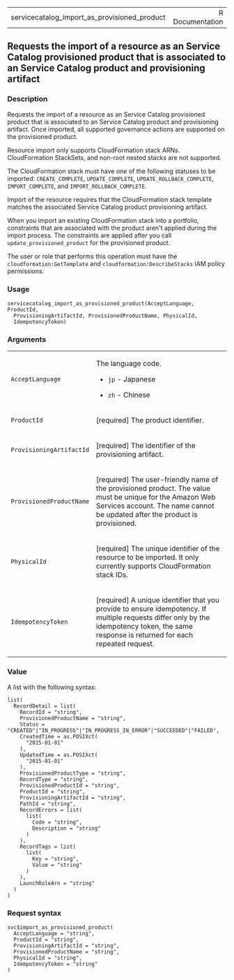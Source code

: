 <table style="width: 100%;">
<tbody>
<tr class="odd">
<td>servicecatalog_import_as_provisioned_product</td>
<td style="text-align: right;">R Documentation</td>
</tr>
</tbody>
</table>

## Requests the import of a resource as an Service Catalog provisioned product that is associated to an Service Catalog product and provisioning artifact

### Description

Requests the import of a resource as an Service Catalog provisioned
product that is associated to an Service Catalog product and
provisioning artifact. Once imported, all supported governance actions
are supported on the provisioned product.

Resource import only supports CloudFormation stack ARNs. CloudFormation
StackSets, and non-root nested stacks are not supported.

The CloudFormation stack must have one of the following statuses to be
imported: `CREATE_COMPLETE`, `UPDATE_COMPLETE`,
`UPDATE_ROLLBACK_COMPLETE`, `IMPORT_COMPLETE`, and
`IMPORT_ROLLBACK_COMPLETE`.

Import of the resource requires that the CloudFormation stack template
matches the associated Service Catalog product provisioning artifact.

When you import an existing CloudFormation stack into a portfolio,
constraints that are associated with the product aren't applied during
the import process. The constraints are applied after you call
`update_provisioned_product` for the provisioned product.

The user or role that performs this operation must have the
`cloudformation:GetTemplate` and `cloudformation:DescribeStacks` IAM
policy permissions.

### Usage

    servicecatalog_import_as_provisioned_product(AcceptLanguage, ProductId,
      ProvisioningArtifactId, ProvisionedProductName, PhysicalId,
      IdempotencyToken)

### Arguments

<table>
<colgroup>
<col style="width: 35%" />
<col style="width: 65%" />
</colgroup>
<tbody>
<tr class="odd">
<td><code
id="servicecatalog_import_as_provisioned_product_:_AcceptLanguage">AcceptLanguage</code></td>
<td><p>The language code.</p>
<ul>
<li><p><code>jp</code> - Japanese</p></li>
<li><p><code>zh</code> - Chinese</p></li>
</ul></td>
</tr>
<tr class="even">
<td><code
id="servicecatalog_import_as_provisioned_product_:_ProductId">ProductId</code></td>
<td><p>[required] The product identifier.</p></td>
</tr>
<tr class="odd">
<td><code
id="servicecatalog_import_as_provisioned_product_:_ProvisioningArtifactId">ProvisioningArtifactId</code></td>
<td><p>[required] The identifier of the provisioning artifact.</p></td>
</tr>
<tr class="even">
<td><code
id="servicecatalog_import_as_provisioned_product_:_ProvisionedProductName">ProvisionedProductName</code></td>
<td><p>[required] The user-friendly name of the provisioned product. The
value must be unique for the Amazon Web Services account. The name
cannot be updated after the product is provisioned.</p></td>
</tr>
<tr class="odd">
<td><code
id="servicecatalog_import_as_provisioned_product_:_PhysicalId">PhysicalId</code></td>
<td><p>[required] The unique identifier of the resource to be imported.
It only currently supports CloudFormation stack IDs.</p></td>
</tr>
<tr class="even">
<td><code
id="servicecatalog_import_as_provisioned_product_:_IdempotencyToken">IdempotencyToken</code></td>
<td><p>[required] A unique identifier that you provide to ensure
idempotency. If multiple requests differ only by the idempotency token,
the same response is returned for each repeated request.</p></td>
</tr>
</tbody>
</table>

### Value

A list with the following syntax:

    list(
      RecordDetail = list(
        RecordId = "string",
        ProvisionedProductName = "string",
        Status = "CREATED"|"IN_PROGRESS"|"IN_PROGRESS_IN_ERROR"|"SUCCEEDED"|"FAILED",
        CreatedTime = as.POSIXct(
          "2015-01-01"
        ),
        UpdatedTime = as.POSIXct(
          "2015-01-01"
        ),
        ProvisionedProductType = "string",
        RecordType = "string",
        ProvisionedProductId = "string",
        ProductId = "string",
        ProvisioningArtifactId = "string",
        PathId = "string",
        RecordErrors = list(
          list(
            Code = "string",
            Description = "string"
          )
        ),
        RecordTags = list(
          list(
            Key = "string",
            Value = "string"
          )
        ),
        LaunchRoleArn = "string"
      )
    )

### Request syntax

    svc$import_as_provisioned_product(
      AcceptLanguage = "string",
      ProductId = "string",
      ProvisioningArtifactId = "string",
      ProvisionedProductName = "string",
      PhysicalId = "string",
      IdempotencyToken = "string"
    )
